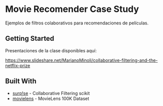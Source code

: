 # Movie Recomender Case Study

Ejemplos de filtros colaborativos para recomendaciones de películas.

## Getting Started

Presentaciones de la clase disponibles aquí:

https://www.slideshare.net/MarianoMinoli/collaborative-filtering-and-the-netflix-prize

## Built With

* [surp!se](http://surpriselib.com/) - Collaborative Filtering scikit
* [movielens](https://grouplens.org/datasets/movielens/100k/) - MovieLens 100K Dataset

